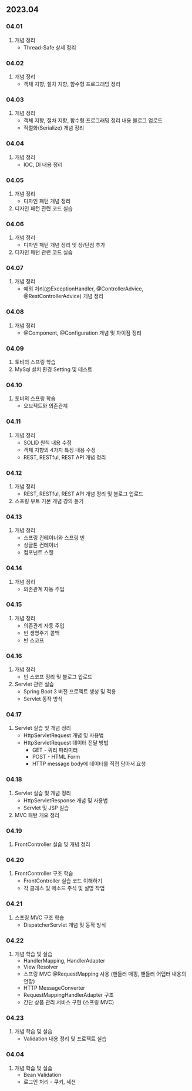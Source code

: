 ## 2023.04
### 04.01
1. 개념 정리
    + Thread-Safe 상세 정리
### 04.02
1. 개념 정리
    + 객체 지향, 절차 지향, 함수형 프로그래밍 정리
### 04.03
1. 개념 정리
   + 객체 지향, 절차 지향, 함수형 프로그래밍 정리 내용 블로그 업로드
   + 직렬화(Serialize) 개념 정리
### 04.04
1. 개념 정리
   + IOC, DI 내용 정리
### 04.05
1. 개념 정리
   + 디자인 패턴 개념 정리
2. 디자인 패턴 관련 코드 실습
### 04.06
1. 개념 정리
   + 디자인 패턴 개념 정리 및 장/단점 추가
2. 디자인 패턴 관련 코드 실습
### 04.07
1. 개념 정리
   + 예외 처리(@ExceptionHandler, @ControllerAdvice, @RestControllerAdvice) 개념 정리
### 04.08
1. 개념 정리
   + @Component, @Configuration 개념 및 차이점 정리
### 04.09
1. 토비의 스프링 학습
2. MySql 설치 환경 Setting 및 테스트
### 04.10
1. 토비의 스프링 학습
   + 오브젝트와 의존관계
### 04.11
1. 개념 정리
   + SOLID 원칙 내용 수정
   + 객체 지향의 4가지 특징 내용 수정
   + REST, RESTful, REST API 개념 정리
### 04.12
1. 개념 정리
   + REST, RESTful, REST API 개념 정리 및 블로그 업로드
2. 스프링 부트 기본 개념 강의 듣기
### 04.13
1. 개념 정리
   + 스프링 컨테이너와 스프링 빈
   + 싱글톤 컨테이너
   + 컴포넌트 스캔
### 04.14
1. 개념 정리
   + 의존관계 자동 주입
### 04.15
1. 개념 정리
   + 의존관계 자동 주입
   + 빈 생명주기 콜백
   + 빈 스코프
### 04.16
1. 개념 정리
   + 빈 스코프 정리 및 블로그 업로드
2. Servlet 관련 실습
   + Spring Boot 3 버전 프로젝트 생성 및 적용
   + Servlet 동작 방식
### 04.17
1. Servlet 실습 및 개념 정리
   + HttpServletRequest 개념 및 사용법
   + HttpServletRequest 데이터 전달 방법
     + GET - 쿼리 파라미터
     + POST - HTML Form
     + HTTP message body에 데이터를 직접 담아서 요청
### 04.18
1. Servlet 실습 및 개념 정리
   + HttpServletResponse 개념 및 사용법
   + Servlet 및 JSP 실습
2. MVC 패턴 개요 정리
### 04.19
1. FrontController 실습 및 개념 정리
### 04.20
1. FrontController 구조 학습
   + FrontController 실습 코드 이해하기
   + 각 클래스 및 메소드 주석 및 설명 작업
### 04.21
1. 스프링 MVC 구조 학습
   + DispatcherServlet 개념 및 동작 방식
### 04.22
1. 개념 학습 및 실습
   + HandlerMapping, HandlerAdapter
   + View Resolver
   + 스프링 MVC @RequestMapping 사용 (핸들러 매핑, 핸들러 어댑터 내용의 연장)
   + HTTP MessageConverter
   + RequestMappingHandlerAdapter 구조
   + 간단 상품 관리 서비스 구현 (스프링 MVC)
### 04.23
1. 개념 학습 및 실습
   + Validation 내용 정리 및 프로젝트 실습
### 04.04
1. 개념 학습 및 실습
   + Bean Validation
   + 로그인 처리 - 쿠키, 세션